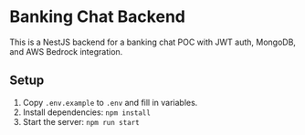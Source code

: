 # Banking Chat Backend

This is a NestJS backend for a banking chat POC with JWT auth, MongoDB, and AWS Bedrock integration.

## Setup

1. Copy `.env.example` to `.env` and fill in variables.
2. Install dependencies: `npm install`
3. Start the server: `npm run start`

